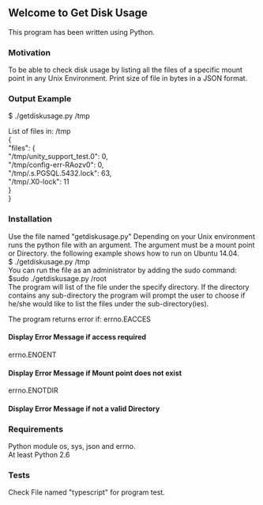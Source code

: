
## Welcome to Get Disk Usage
This program has been written using Python.

### Motivation
To be able to check disk usage by listing all the files of a specific mount point in any Unix Environment. Print size of file in bytes in a JSON format.

### Output Example

$ ./getdiskusage.py /tmp

List of files in: /tmp<br />
{<br />
      "files": {<br />
            "/tmp/unity_support_test.0": 0, <br />
            "/tmp/config-err-RAozv0": 0, <br />
            "/tmp/.s.PGSQL.5432.lock": 63, <br />
            "/tmp/.X0-lock": 11<br />
      }<br />
}<br />

### Installation
Use the file named "getdiskusage.py"
Depending on your Unix environment runs the python file with an argument. The argument must be a mount point or Directory.
the following example shows how to run on Ubuntu 14.04.<br />
$ ./getdiskusage.py /tmp<br />
You can run the file as an administrator by adding the sudo command:<br />
$sudo ./getdiskusage.py /root<br />
The program will list of the file under the specify directory. If the directory contains any sub-directory the program will prompt the user to choose if he/she would like to list the files under the sub-directory(ies).<br />

The program returns error if:
 errno.EACCES
 #### Display Error Message if access required
 errno.ENOENT
 #### Display Error Message if Mount point does not exist
 errno.ENOTDIR
 #### Display Error Message if not a valid Directory

### Requirements
Python module os, sys, json and errno.<br />
At least Python 2.6<br />

### Tests
Check File named "typescript" for program test.
